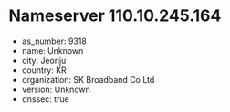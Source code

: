 # Nameserver 110.10.245.164

* as_number: 9318
* name: Unknown
* city: Jeonju
* country: KR
* organization: SK Broadband Co Ltd
* version: Unknown
* dnssec: true
